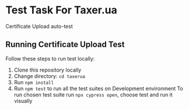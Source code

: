 # Test Task For Taxer.ua
Certificate Upload auto-test

## Running Certificate Upload Test

Follow these steps to run test locally:

1. Clone this repository locally
2. Change directory: `cd taxerua`
3. Run `npm install`
4. Run `npm test` to run all the test suites on Development environment
To run chosen test suite run `npx cypress open`, choose test and run it visually

